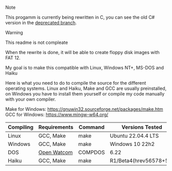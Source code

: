 > [!NOTE]
> This progamm is currently being rewritten in C, you can see the old C# version in the [deprecated branch](https://github.com/RLH-2110/ImgEdit/tree/deprecated).

> [!WARNING]
> This readme is not compleate


When the rewrite is done, it will be able to create floppy disk images with FAT 12.

My goal is to make this compatible with Linux, Windows NT+, MS-DOS and Haiku

Here is what you need to do to compile the source for the different operating systems.
Linux and Haiku, Make and GCC are usually preinstalled, on Windows you have to install them yourself or compile my code manually with your own compiler.  

Make for Windows: https://gnuwin32.sourceforge.net/packages/make.htm  
GCC for Windows: https://www.mingw-w64.org/  

<table><thead><tr><th>Compiling</th><th>Requirements</th><th>Command</th><th>Versions Tested</th></tr></thead><tbody><tr><td>Linux</td><td>GCC, Make</td><td>make</td><td>Ubuntu 22.04.4 LTS</td></tr><tr><td>Windows<br></td><td>GCC, Make<br></td><td>make<br></td><td>Windows 10 22h2</td></tr><tr><td>DOS</td><td><a href="https://github.com/open-watcom/open-watcom-v2">Open Watcom</a></td><td>COMPDOS</td><td>6.22</td></tr><tr><td>Haiku</td><td>GCC, Make</td><td>make</td><td>R1/Beta4(hrev56578+59)</td></tr></tbody></table>

